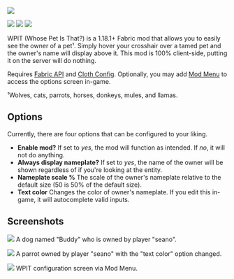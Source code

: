 ![](https://i.imgur.com/h20V6ci.png)

![](https://img.shields.io/badge/version-1.18.1-white?style=flat-square&color=red)
[![](https://img.shields.io/badge/dynamic/json?style=flat-square&color=5da545&label=modrinth%20downloads&query=downloads&url=https%3A%2F%2Fapi.modrinth.com%2Fapi%2Fv1%2Fmod%2FUK8n9eQD)](https://modrinth.com/mod/wpit)
![](https://img.shields.io/github/downloads/seaneoo/wpit/total?style=flat-square&label=github%20downloads&color=58A6FF)

WPIT (Whose Pet Is That?) is a 1.18.1+ Fabric mod that allows you to easily see the owner of a pet¹. Simply hover your crosshair over a tamed pet and the owner's name will display above it. This mod is 100% client-side, putting it on the server will do nothing.

Requires [Fabric API](https://www.curseforge.com/minecraft/mc-mods/fabric-api)
and [Cloth Config](https://www.curseforge.com/minecraft/mc-mods/cloth-config). Optionally, you may
add [Mod Menu](https://www.curseforge.com/minecraft/mc-mods/modmenu) to access the options screen in-game.

¹Wolves, cats, parrots, horses, donkeys, mules, and llamas.

## Options

Currently, there are four options that can be configured to your liking.

- **Enable mod?** If set to _yes_, the mod will function as intended. If _no_, it will not do anything.
- **Always display nameplate?** If set to _yes_, the name of the owner will be shown regardless of if you're looking at
  the entity.
- **Nameplate scale %** The scale of the owner's nameplate relative to the default size (50 is 50% of the default size).
- **Text color** Changes the color of owner's nameplate. If you edit this in-game, it will autocomplete valid inputs.

## Screenshots

![](https://i.imgur.com/c3zBrm8.png)
A dog named "Buddy" who is owned by player "seano".

![](https://i.imgur.com/S7IBZfR.png)
A parrot owned by player "seano" with the "text color" option changed.

![](https://i.imgur.com/VoFRq1K.png)
WPIT configuration screen via Mod Menu.
